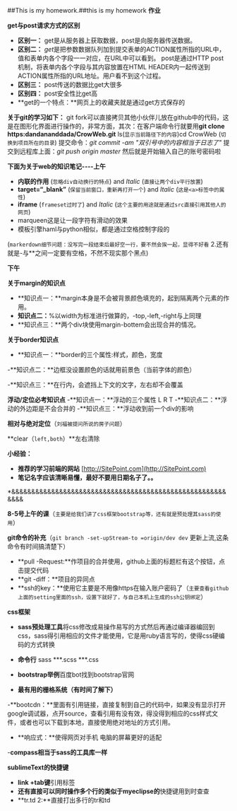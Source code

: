##This is my homework.##this is my homework
**作业**

**get与post请求方式的区别**

- **区别一：** get是从服务器上获取数据，post是向服务器传送数据。
- **区别二：** *get*是把参数数据队列加到提交表单的ACTION属性所指的URL中，值和表单内各个字段一一对应，在URL中可以看到。
post是通过HTTP post机制，将表单内各个字段与其内容放置在HTML HEADER内一起传送到ACTION属性所指的URL地址。用户看不到这个过程。
- **区别三：** post传送的数据比get大很多
- **区别四：** post安全性比get高
- **get的一个特点：**网页上的收藏夹就是通过get方式保存的

**关于git的学习如下：**
git fork可以直接拷贝其他小伙伴儿放在github中的代码，这是在图形化界面进行操作的，非常方面，其次：在客户端命令行就要用**git clone https:dandananddada/CrowWeb.git** ls(`显示当前路径下的内容`)cd  CrowWeb (`切换到项目所在的目录`)
提交命令：*git commit -am  "双引号中的内容相当于日志了"*
提交到远程库上面：*git push origin master* 
然后就是开始输入自己的账号密码啦

**下面为关于web的知识笔记----上午**

- **内联的作用** (`忽略div自动换行的特点`) and *Italic* (`直接让两个div平行放置`)
- **target=“_blank”** (`保留当前窗口，重新再打开一个`) and *Italic* (`这是<a>标签中的属性`)
- **iframe** (`frameset过时了`) and *Italic* (`这个主要的用途就是通过src直接引用其他人的网页`)
- marqueen这是让一段字符有滑动的效果
- 模板引擎haml与python相似，都是通过空格控制字段的

(`markerdown细节问题：没写完一段结束后最好空一行，要不然会挨一起，显得不好看`
2.还有就是-与**之间一定要有空格，不然不现实那个黑点)

**下午**

**关于margin的知识点**

- **知识点一：**margin本身是不会被背景颜色填充的，起到隔离两个元素的作用。
- **知识点二：**%以width为标准进行做算的，-top,-left,-right与上同理
- **知识点三：**两个div块使用margin-bottem会出现合并的情况。

**关于border知识点**

- **知识点一：**border的三个属性:样式，颜色，宽度

-**知识点二：**边框没设置颜色的话就用前景色（当前字体的颜色）

-**知识点三：**在行内，会遮挡上下文的文字，左右却不会覆盖

**浮动/定位必考知识点**
-**知识点一：**浮动的三个属性 L R T
-**知识点二：**浮动的外边距是不会合并的
-**知识点三：**浮动收到前一个div的影响


**相对与绝对定位**（`刘福被提问所说的房子问题`）

**clear（`left,both`）**左右清除

**小经验：**

- **推荐的学习前端的网站** [http://SitePoint.com](http://SitePoint.com)
- **笔记名字应该清晰易懂，最好不要用日期名子了。。**

*&&&&&&&&&&&&&&&&&&&&&&&&&&&&&&&&&&&&&&&&&&&&&&&&&&&&&&&&&&

**8-5号上午的课**（`主要是给我们讲了css框架bootstrap等，还有就是预处理其sass的使用`）

**git命令的补充**（`git branch -set-upStream-to =origin/dev dev` 更新上流,这条命令有时间搞清楚下）

- **pull -Request:**作项目的合并使用，github上面的标题栏有这个按钮，点击提交代码
- **git -diff：**项目的异同点
- **ssh的key：**使用它主要是不用像https在输入账户密码了（`主要查看github上面的setting里面的ssh，设置下就好了，与自己本机上生成的ssh公钥绑定`）

**css框架**

- **sass预处理工具**将css修改成易操作易写的方式然后再通过编译器编回到css，sass得引用相应的文件才能使用，它是用ruby语言写的，使得css硬编码的方式转换
- **命令行** sass ***.scss ***.css

- **bootstrap举例**百度bot找到bootstrap官网

- **最有用的栅格系统（有时间了解下）**

-**bootcdn：**里面有引用链接，直接复制到自己的代码中，如果没有显示打开google调试器，点开source，查看引用有没有效，得没得到相应的css样式文件，或者也可以下载到本地，直接使用绝对地址的方式引用。
- **响应式：**使得网页对手机 电脑的屏幕更好的适配

-**compass相当于sass的工具库一样**

**sublimeText的快捷键**

- **link +tab键**引用标签
- **还有直接可以同时操作多个行的类似于myeclipse的**快捷键用到时查查
- **tr.td 2:**直接打出多行的tr和td
